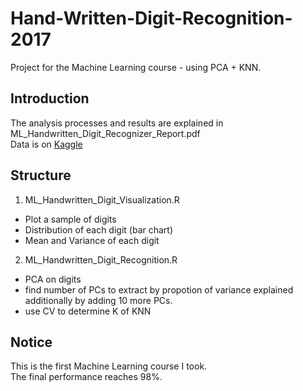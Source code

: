 # Hand-Written-Digit-Recognition-2017
Project for the Machine Learning course - using PCA + KNN. 

## Introduction

The analysis processes and results are explained in ML_Handwritten_Digit_Recognizer_Report.pdf   
Data is on [Kaggle](https://www.kaggle.com/c/digit-recognizer)

## Structure
1. ML_Handwritten_Digit_Visualization.R
  - Plot a sample of digits 
  - Distribution of each digit (bar chart)
  - Mean and Variance of each digit
 
2. ML_Handwritten_Digit_Recognition.R   
  - PCA on digits
  - find number of PCs to extract by propotion of variance explained additionally by adding 10 more PCs.
  - use CV to determine K of KNN

## Notice
This is the first Machine Learning course I took.  
The final performance reaches 98%.
  
